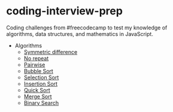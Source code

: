 # coding-interview-prep
Coding challenges from #freecodecamp to test my knowledge of algorithms, data structures, and mathematics in JavaScript.

* Algorithms
  - [Symmetric difference](algorithms/symmetricDiff.js)
  - [No repeat](algorithms/norepeats.js)
  - [Pairwise](algorithms/pairwise.js)
  - [Bubble Sort](algorithms/bubblesort.js)
  - [Selection Sort](algorithms/selectionSort.js)
  - [Insertion Sort](algorithms/insertionSort.js)
  - [Quick Sort](algorithms/quickSort.js)
  - [Merge Sort](algorithms/mergeSort.js)
  - [Binary Search](algorithms/binarySearch.js)
  <!-- - Inventory update

* Data Structures
  - x
* Projects
  - x
* Rosetta
  - x
* Euler
  - x -->
